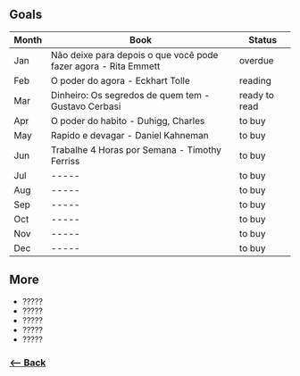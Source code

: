 ## Goals

| Month | Book | Status |
|---    |---   |---     |
|  Jan  | Não deixe para depois o que você pode fazer agora - Rita Emmett | overdue |
|  Feb  | O poder do agora - Eckhart Tolle | reading |
|  Mar  | Dinheiro: Os segredos de quem tem - Gustavo Cerbasi | ready to read |
|  Apr  | O poder do habito - Duhigg, Charles | to buy |
|  May  | Rapido e devagar - Daniel Kahneman | to buy |
|  Jun  | Trabalhe 4 Horas por Semana - Timothy Ferriss | to buy |
|  Jul  | ----- | to buy |
|  Aug  | ----- | to buy |
|  Sep  | ----- | to buy |
|  Oct  | ----- | to buy |
|  Nov  | ----- | to buy |
|  Dec  | ----- | to buy |

## More

- ?????
- ?????
- ?????
- ?????
- ?????

### [<-- Back](https://github.com/afonsopacifer/2017-goals)
